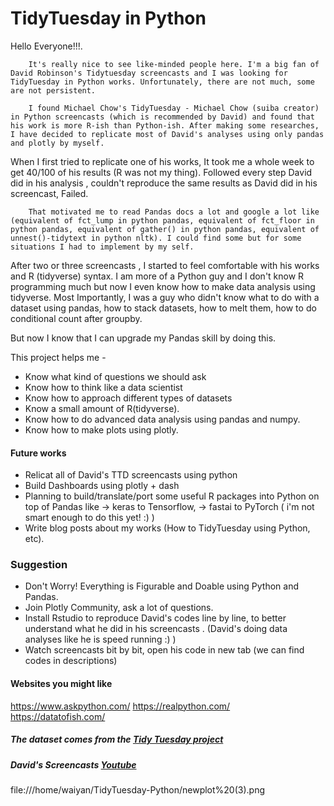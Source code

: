 # TidyTuesday in Python





Hello Everyone!!!. 

        It's really nice to see like-minded people here. I'm a big fan of David Robinson's Tidytuesday screencasts and I was looking for TidyTuesday in Python works. Unfortunately, there are not much, some are not persistent.
        
        I found Michael Chow's TidyTuesday - Michael Chow (suiba creator) in Python screencasts (which is recommended by David) and found that his work is more R-ish than Python-ish. After making some researches, I have decided to replicate most of David's analyses using only pandas and plotly by myself.
When I first tried to replicate one of his works, It took me a whole week to get 40/100 of his results (R was not my thing). Followed every step David did in his analysis , couldn't reproduce the same results as David did in his screencast, Failed.

        That motivated me to read Pandas docs a lot and google a lot like (equivalent of fct_lump in python pandas, equivalent of fct_floor in python pandas, equivalent of gather() in python pandas, equivalent of unnest()-tidytext in python nltk). I could find some but for some situations I had to implement by my self.
After two or three screencasts , I started to feel comfortable with his works and R (tidyverse) syntax. I am more of a Python guy and I don't know R programming much but now I even know how to make data analysis using tidyverse. Most Importantly, I was a guy who didn't know what to do with a dataset using pandas, how to stack datasets, how to melt them, how to do conditional count after groupby.

But now I know that I can upgrade my Pandas skill by doing this.

This project helps me -

- Know what kind of questions we should ask
- Know how to think like a data scientist
- Know how to approach different types of datasets
- Know a small amount of R(tidyverse).
- Know how to do advanced data analysis using pandas and numpy.
- Know how to make plots using plotly.


#### Future works

- Relicat all of David's TTD screencasts using python
- Build Dashboards using plotly + dash
- Planning to build/translate/port some useful R packages into Python on top of Pandas like
-> keras to Tensorflow,
-> fastai to PyTorch ( i'm not smart enough to do this yet! :) )
- Write blog posts about my works (How to TidyTuesday using Python, etc).


### Suggestion
- Don't Worry! Everything is Figurable and Doable using Python and Pandas.
- Join Plotly Community, ask a lot of questions.
- Install Rstudio to reproduce David's codes line by line, to better understand what he did in his screencasts . (David's doing data analyses like he is speed running :) )
- Watch screencasts bit by bit, open his code in new tab (we can find codes in descriptions)

#### Websites you might like
https://www.askpython.com/
https://realpython.com/
https://datatofish.com/

##### The dataset comes from the [Tidy Tuesday project](https://github.com/rfordatascience/tidytuesday)
##### David's Screencasts [Youtube](https://github.com/dgrtwo/data-screencasts)



file:///home/waiyan/TidyTuesday-Python/newplot%20(3).png
